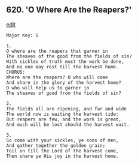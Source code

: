 
## 620.  'O Where Are the Reapers?'
[edit](https://docs.google.com/document/d/12gPv6CbdeZaXhUXTPH-EKjcp8QvwPfYw/edit?mode=html)



    Major Key: G

    1.
    O where are the reapers that garner in
    The sheaves of the good from the fields of sin?
    With sickles of truth must the work be done,
    And no one may rest till the harvest home.
    CHORUS:
    Where are the reapers? O who will come
    And share in the glory of the harvest home?
    O who will help us to garner in
    The sheaves of good from the fields of sin?

    2.
    The fields all are ripening, and far and wide
    The world now is waiting the harvest tide:
    But reapers are few, and the work is great,
    And much will be lost should the harvest wait.

    3.
    So come with your sickles, ye sons of men,
    And gather together the golden grain;
    Toil on till the Lord of the harvest come,
    Then share ye His joy in the harvest home.
